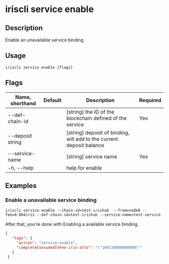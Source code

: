 # iriscli service enable 

## Description

Enable an unavailable service binding

## Usage

```
iriscli service enable [flags]
```

## Flags

| Name, shorthand       | Default                 | Description                                                                                                                                           | Required |
| --------------------- | ----------------------- | ----------------------------------------------------------------------------------------------------------------------------------------------------- | -------- |
| --def-chain-id        |                         | [string] the ID of the blockchain defined of the service                                                                                              |  Yes     |
| --deposit string      |                         | [string] deposit of binding, will add to the current deposit balance                                                                                  |          |
| --service-name        |                         | [string] service name                                                                                                                                 |  Yes     |
| -h, --help            |                         | help for enable                                                                                                                                       |          |

## Examples

### Enable a unavailable service binding
```shell
iriscli service enable --chain-id=test-irishub  --from=node0 --fee=0.004iris --def-chain-id=test-irishub --service-name=test-service
```

After that, you're done with Enabling a available service binding.

```json
{
   "tags": {
     "action": "service-enable",
     "completeConsumedTxFee-iris-atto": "\"100720000000000\""
   }
 }
```